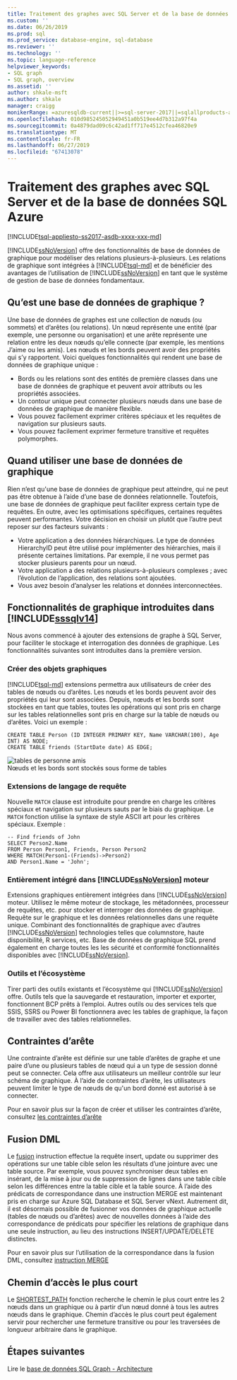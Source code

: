 ```yaml
---
title: Traitement des graphes avec SQL Server et de la base de données SQL Azure | Microsoft Docs
ms.custom: ''
ms.date: 06/26/2019
ms.prod: sql
ms.prod_service: database-engine, sql-database
ms.reviewer: ''
ms.technology: ''
ms.topic: language-reference
helpviewer_keywords:
- SQL graph
- SQL graph, overview
ms.assetid: ''
author: shkale-msft
ms.author: shkale
manager: craigg
monikerRange: =azuresqldb-current||>=sql-server-2017||=sqlallproducts-allversions||>=sql-server-linux-2017||=azuresqldb-mi-current
ms.openlocfilehash: 010d985245052949451a0b519ee4d7b312a97f4a
ms.sourcegitcommit: 0a4879dad09c6c42ad1ff717e4512cfea46820e9
ms.translationtype: MT
ms.contentlocale: fr-FR
ms.lasthandoff: 06/27/2019
ms.locfileid: "67413078"
---
```

# <a name="graph-processing-with-sql-server-and-azure-sql-database"></a>Traitement des graphes avec SQL Server et de la base de données SQL Azure
[!INCLUDE[tsql-appliesto-ss2017-asdb-xxxx-xxx-md](../../includes/tsql-appliesto-ss2017-asdb-xxxx-xxx-md.md)]

[!INCLUDE[ssNoVersion](../../includes/ssnoversion-md.md)] offre des fonctionnalités de base de données de graphique pour modéliser des relations plusieurs-à-plusieurs. Les relations de graphique sont intégrées à [!INCLUDE[tsql-md](../../includes/tsql-md.md)] et de bénéficier des avantages de l’utilisation de [!INCLUDE[ssNoVersion](../../includes/ssnoversion-md.md)] en tant que le système de gestion de base de données fondamentaux.


## <a name="what-is-a-graph-database"></a>Qu’est une base de données de graphique ?  
Une base de données de graphes est une collection de nœuds (ou sommets) et d’arêtes (ou relations). Un nœud représente une entité (par exemple, une personne ou organisation) et une arête représente une relation entre les deux nœuds qu’elle connecte (par exemple, les mentions J’aime ou les amis). Les nœuds et les bords peuvent avoir des propriétés qui s’y rapportent. Voici quelques fonctionnalités qui rendent une base de données de graphique unique :  
-   Bords ou les relations sont des entités de première classes dans une base de données de graphique et peuvent avoir attributs ou les propriétés associées. 
-   Un contour unique peut connecter plusieurs nœuds dans une base de données de graphique de manière flexible.
-   Vous pouvez facilement exprimer critères spéciaux et les requêtes de navigation sur plusieurs sauts.
-   Vous pouvez facilement exprimer fermeture transitive et requêtes polymorphes.

## <a name="when-to-use-a-graph-database"></a>Quand utiliser une base de données de graphique

Rien n’est qu'une base de données de graphique peut atteindre, qui ne peut pas être obtenue à l’aide d’une base de données relationnelle. Toutefois, une base de données de graphique peut faciliter express certain type de requêtes. En outre, avec les optimisations spécifiques, certaines requêtes peuvent performantes. Votre décision en choisir un plutôt que l’autre peut reposer sur des facteurs suivants :  
-   Votre application a des données hiérarchiques. Le type de données HierarchyID peut être utilisé pour implémenter des hiérarchies, mais il présente certaines limitations. Par exemple, il ne vous permet pas stocker plusieurs parents pour un nœud.
-   Votre application a des relations plusieurs-à-plusieurs complexes ; avec l’évolution de l’application, des relations sont ajoutées.
-   Vous avez besoin d’analyser les relations et données interconnectées.

## <a name="graph-features-introduced-in-includesssqlv14includessssqlv14-mdmd"></a>Fonctionnalités de graphique introduites dans [!INCLUDE[sssqlv14](../../includes/sssqlv14-md.md)] 
Nous avons commencé à ajouter des extensions de graphe à SQL Server, pour faciliter le stockage et interrogation des données de graphique. Les fonctionnalités suivantes sont introduites dans la première version. 


### <a name="create-graph-objects"></a>Créer des objets graphiques
[!INCLUDE[tsql-md](../../includes/tsql-md.md)] extensions permettra aux utilisateurs de créer des tables de nœuds ou d’arêtes. Les nœuds et les bords peuvent avoir des propriétés qui leur sont associées. Depuis, nœuds et les bords sont stockées en tant que tables, toutes les opérations qui sont pris en charge sur les tables relationnelles sont pris en charge sur la table de nœuds ou d’arêtes. Voici un exemple :  

```   
CREATE TABLE Person (ID INTEGER PRIMARY KEY, Name VARCHAR(100), Age INT) AS NODE;
CREATE TABLE friends (StartDate date) AS EDGE;
```   

![tables de personne amis](../../relational-databases/graphs/media/person-friends-tables.png "nœud Person et amis des tables de périphérie")  
Nœuds et les bords sont stockés sous forme de tables  

### <a name="query-language-extensions"></a>Extensions de langage de requête  
Nouvelle `MATCH` clause est introduite pour prendre en charge les critères spéciaux et navigation sur plusieurs sauts par le biais du graphique. Le `MATCH` fonction utilise la syntaxe de style ASCII art pour les critères spéciaux. Exemple :  

```   
-- Find friends of John
SELECT Person2.Name 
FROM Person Person1, Friends, Person Person2
WHERE MATCH(Person1-(Friends)->Person2)
AND Person1.Name = 'John';
```   
 
### <a name="fully-integrated-in-includessnoversionincludesssnoversion-mdmd-engine"></a>Entièrement intégré dans [!INCLUDE[ssNoVersion](../../includes/ssnoversion-md.md)] moteur 
Extensions graphiques entièrement intégrées dans [!INCLUDE[ssNoVersion](../../includes/ssnoversion-md.md)] moteur. Utilisez le même moteur de stockage, les métadonnées, processeur de requêtes, etc. pour stocker et interroger des données de graphique. Requête sur le graphique et les données relationnelles dans une requête unique. Combinant des fonctionnalités de graphique avec d’autres [!INCLUDE[ssNoVersion](../../includes/ssnoversion-md.md)] technologies telles que columnstore, haute disponibilité, R services, etc. Base de données de graphique SQL prend également en charge toutes les les sécurité et conformité fonctionnalités disponibles avec [!INCLUDE[ssNoVersion](../../includes/ssnoversion-md.md)].
 
### <a name="tooling-and-ecosystem"></a>Outils et l’écosystème

Tirer parti des outils existants et l’écosystème qui [!INCLUDE[ssNoVersion](../../includes/ssnoversion-md.md)] offre. Outils tels que la sauvegarde et restauration, importer et exporter, fonctionnent BCP prêts à l’emploi. Autres outils ou des services tels que SSIS, SSRS ou Power BI fonctionnera avec les tables de graphique, la façon de travailler avec des tables relationnelles.

## <a name="edge-constraints"></a>Contraintes d’arête
Une contrainte d’arête est définie sur une table d’arêtes de graphe et une paire d’une ou plusieurs tables de nœud qui a un type de session donné peut se connecter. Cela offre aux utilisateurs un meilleur contrôle sur leur schéma de graphique. À l’aide de contraintes d’arête, les utilisateurs peuvent limiter le type de nœuds de qu'un bord donné est autorisé à se connecter. 

Pour en savoir plus sur la façon de créer et utiliser les contraintes d’arête, consultez [les contraintes d’arête](../../relational-databases/tables/graph-edge-constraints.md)

## <a name="merge-dml"></a>Fusion DML 
Le [fusion](../../t-sql/statements/merge-transact-sql.md) instruction effectue la requête insert, update ou supprimer des opérations sur une table cible selon les résultats d’une jointure avec une table source. Par exemple, vous pouvez synchroniser deux tables en insérant, de la mise à jour ou de suppression de lignes dans une table cible selon les différences entre la table cible et la table source. À l’aide des prédicats de correspondance dans une instruction MERGE est maintenant pris en charge sur Azure SQL Database et SQL Server vNext. Autrement dit, il est désormais possible de fusionner vos données de graphique actuelle (tables de nœuds ou d’arêtes) avec de nouvelles données à l’aide des correspondance de prédicats pour spécifier les relations de graphique dans une seule instruction, au lieu des instructions INSERT/UPDATE/DELETE distinctes.

Pour en savoir plus sur l’utilisation de la correspondance dans la fusion DML, consultez [instruction MERGE](../../t-sql/statements/merge-transact-sql.md)

## <a name="shortest-path"></a>Chemin d’accès le plus court
Le [SHORTEST_PATH](./sql-graph-shortest-path.md) fonction recherche le chemin le plus court entre les 2 nœuds dans un graphique ou à partir d’un nœud donné à tous les autres nœuds dans le graphique. Chemin d’accès le plus court peut également servir pour rechercher une fermeture transitive ou pour les traversées de longueur arbitraire dans le graphique. 

 ## <a name="next-steps"></a>Étapes suivantes  
Lire le [base de données SQL Graph - Architecture](./sql-graph-architecture.md)
   

